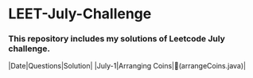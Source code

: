 # LEET-July-Challenge
### This repository includes my solutions of Leetcode July challenge.

|Date|Questions|Solution|
|July-1|Arranging Coins|📃(arrangeCoins.java)|
